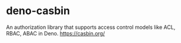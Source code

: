 # deno-casbin
An authorization library that supports access control models like ACL, RBAC, ABAC in Deno. https://casbin.org/
